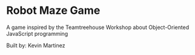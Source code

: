 # Robot Maze Game

A game inspired by the Teamtreehouse Workshop about Object-Oriented JavaScript programming

Built by: Kevin Martinez
